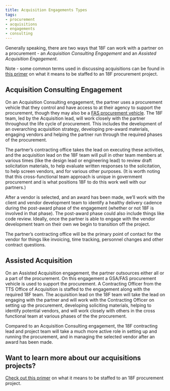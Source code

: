 ```yaml
---
title: Acquisition Engagements Types
tags:
- procurement
- acquisitions
- engagements
- consulting
---
```


Generally speaking, there are two ways that 18F can work with a partner on a procurement - an *Acquisition Consulting Engagement* and an *Assisted Acquisition Engagement*.

Note - some common terms used in discussing acquisitions can be found in [this primer]({{site.baseurl}}/working-on-an-acquisition-engagement/#some-common-terms-you-may-hear) on what it means to be staffed to an 18F procurement project.

## Acquisition Consulting Engagement

On an Acquisition Consulting engagement, the partner uses a procurement vehicle that they control and have access to at their agency to support the procurement, though they may also be a [FAS procurement vehicle](https://www.gsa.gov/about-us/organization/federal-acquisition-service). The 18F team, led by the Acquisition lead, will work closely with the partner throughout the life cycle of procurement. This includes the development of an overarching acquisition strategy, developing pre-award materials, engaging vendors and helping the partner run through the required phases of the procurement.

The partner’s contracting office takes the lead on executing these activities, and the acquisition lead on the 18F team will pull in other team members at various times (like the design lead or engineering lead) to review draft solicitation materials, to help evaluate written responses to the solicitation, to help screen vendors, and for various other purposes. (It is worth noting that this cross-functional team approach is unique in government procurement and is what positions 18F to do this work well with our partners.)

After a vendor is selected, and an award has been made, we’ll work with the client and vendor development team to identify a healthy delivery cadence during the post-award phase of the engagement (whether or not 18F is involved in that phase).  The post-award phase could also include things like code review.  Ideally, once the partner is able to engage with the vendor development team on their own we begin to transition off the project.

The partner’s contracting office will be the primary point of contact for the vendor for things like invoicing, time tracking, personnel changes and other contract questions.

## Assisted Acquisition

On an Assisted Acquisition engagement, the partner outsources either all or a part of the procurement. On this engagement a GSA/FAS procurement vehicle is used to support the procurement. A Contracting Officer from the TTS Office of Acquisition is staffed to the engagement along with the required 18F team. The acquisition lead on the 18F team will take the lead on engaging with the partner and will work with the Contracting Officer on setting up the procurement, developing soliciting materials, helping to identify potential vendors, and will work closely with others in the cross functional team at various phases of the the procurement.

Compared to an Acquisition Consulting engagement, the 18F contracting lead and project team will take a much more active role in setting up and running the procurement, and in managing the selected vendor after an award has been made.


## Want to learn more about our acquisitions projects?

[Check out this primer]({{site.baseurl}}/working-on-an-acquisition-engagement/) on what it means to be staffed to an 18F procurement project.
